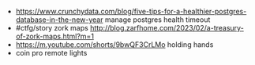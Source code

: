 - https://www.crunchydata.com/blog/five-tips-for-a-healthier-postgres-database-in-the-new-year manage postgres health timeout
- #ctfg/story zork maps http://blog.zarfhome.com/2023/02/a-treasury-of-zork-maps.html?m=1
- https://m.youtube.com/shorts/9bwQF3CrLMo holding hands
- coin pro remote lights